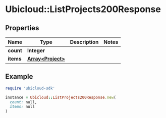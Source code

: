 # Ubicloud::ListProjects200Response

## Properties

| Name | Type | Description | Notes |
| ---- | ---- | ----------- | ----- |
| **count** | **Integer** |  |  |
| **items** | [**Array&lt;Project&gt;**](Project.md) |  |  |

## Example

```ruby
require 'ubicloud-sdk'

instance = Ubicloud::ListProjects200Response.new(
  count: null,
  items: null
)
```

